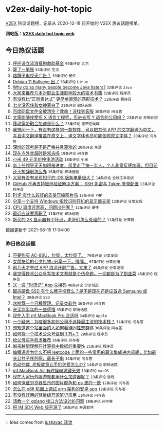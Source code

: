 # v2ex-daily-hot-topic

[V2EX](https://www.v2ex.com/) 热议话题榜，记录从 2020-12-18 日开始的 V2EX 热议话题榜单。

**网站版：[V2EX daily hot topic web](https://boojack.github.io/v2ex-daily-hot-topic-web/)**

## 今日热议话题

<!-- TODAY BEGIN -->

1. [呼吁设立流浪猫狗救助基金](https://www.v2ex.com/t/795876) `90条评论` `北京`
1. [算了一笔账](https://www.v2ex.com/t/795924) `54条评论` `生活`
1. [啥牌子电视无广告？](https://www.v2ex.com/t/795884) `39条评论` `硬件`
1. [Debian 11 Bullseye 出了](https://www.v2ex.com/t/795840) `33条评论` `Linux`
1. [Why do so many people become Java haters?](https://www.v2ex.com/t/795881) `32条评论` `Java`
1. [大家来推荐几本对职业生涯影响较大的技术书籍](https://www.v2ex.com/t/795885) `32条评论` `程序员`
1. [有没有比“正则表达式” 更简单直观的匹配技术？](https://www.v2ex.com/t/795888) `32条评论` `程序员`
1. [七夕没忍住和女神表白了](https://www.v2ex.com/t/795882) `31条评论` `职场话题`
1. [百度网盘文件全被清空？救命！没找到客服](https://www.v2ex.com/t/795851) `30条评论` `问与答`
1. [大家能够接受招 X 语言工程师，但进去写 Y 语言的公司吗？](https://www.v2ex.com/t/795908) `23条评论` `奇思妙想`
1. [移动宽带融合加速是什么？](https://www.v2ex.com/t/795841) `23条评论` `宽带症候群`
1. [我想问一下，有没有这样的一款软件，可以把其他 APP 的文字翻译为中文，并且中文翻译覆盖在原文上，译文字体也尽可能依照原文字体？](https://www.v2ex.com/t/795932) `20条评论` `问与答`
1. [深圳的驾考是不是严格并且算难的](https://www.v2ex.com/t/795890) `20条评论` `生活`
1. [现在点外卖超时是常态吗](https://www.v2ex.com/t/795914) `19条评论` `问与答`
1. [小米 49 元半价换电池活动](https://www.v2ex.com/t/795866) `18条评论` `小米`
1. [新上任领导天天加班催进度，组里走了快一半人，个人非常反感加班，但目前还不想辞职怎么办](https://www.v2ex.com/t/795910) `16条评论` `职场话题`
1. [大家有没有发现知乎的 iOS 版耗电量极大？](https://www.v2ex.com/t/795935) `14条评论` `全球工单系统`
1. [GitHub 不再支持密码验证解决方案： SSH 免密与 Token 登录配置](https://www.v2ex.com/t/795911) `12条评论` `程序员`
1. [PHP 有什么较好的质量压缩图片吗](https://www.v2ex.com/t/795895) `12条评论` `PHP`
1. [分享一个支持 Windows 指纹识别开机的显示器支架](https://www.v2ex.com/t/795900) `12条评论` `分享发现`
1. [CPU 温度非常高，问题出在哪？](https://www.v2ex.com/t/795868) `12条评论` `硬件`
1. [最近应该要离职了](https://www.v2ex.com/t/795940) `11条评论` `职场话题`
1. [新买的 2K 显示器有个坏点，老哥们怎么处理的？](https://www.v2ex.com/t/795919) `11条评论` `计算机`

数据更新于 2021-08-15 17:04:00

<!-- TODAY END -->

### 昨日热议话题

<!-- YESTERDAY BEGIN -->

1. [不要购买 AC-86U，垃圾，太垃圾了。](https://www.v2ex.com/t/795716) `79条评论` `分享发现`
1. [女朋友给的七夕礼物~分享一下，嘿嘿。](https://www.v2ex.com/t/795722) `67条评论` `分享创造`
1. [前几天才夸过 APP 取消开屏广告，又来了](https://www.v2ex.com/t/795719) `49条评论` `分享发现`
1. [我觉得技术公众号写技术文章就是个伪命题，一切都是为了割韭菜](https://www.v2ex.com/t/795733) `45条评论` `程序员`
1. [送一波 “时流记” App 兑换码](https://www.v2ex.com/t/795711) `40条评论` `分享创造`
1. [固态硬盘 SSD 有什么牌子推荐么？是不是现在还是应首选 Samsung 或 Intel？](https://www.v2ex.com/t/795755) `39条评论` `SSD`
1. [求推荐一个日程管理、记录类软件](https://www.v2ex.com/t/795754) `36条评论` `问与答`
1. [来深圳半年的一些感悟](https://www.v2ex.com/t/795792) `35条评论` `职场话题`
1. [现在入手 m1 MacBook Pro 合适吗](https://www.v2ex.com/t/795760) `34条评论` `Apple`
1. [一个疑惑：为啥很多初创公司不选择最主流的技术栈？](https://www.v2ex.com/t/795817) `34条评论` `问与答`
1. [想知道这个站里面的人如何看待同性恋群体](https://www.v2ex.com/t/795808) `30条评论` `问与答`
1. [如何将一个技术公众号做到 1 万+？](https://www.v2ex.com/t/795709) `29条评论` `程序员`
1. [给父母买手机求推荐](https://www.v2ex.com/t/795821) `26条评论` `问与答`
1. [越来越能理解在计算机中数据的重要性](https://www.v2ex.com/t/795726) `21条评论` `程序员`
1. [编程语言为什么不把 leetcode 上面的一些常用的算法集成进内部呢，比如最长公共子序列啊，最长子串](https://www.v2ex.com/t/795830) `14条评论` `问与答`
1. [劳动仲裁, 老板故意让手机欠费怎么办?](https://www.v2ex.com/t/795802) `14条评论` `职场话题`
1. [m1 MacBook Air 有时候电源键无效](https://www.v2ex.com/t/795794) `13条评论` `macOS`
1. [现在大家玩外服游戏都用什么加速器呢？](https://www.v2ex.com/t/795771) `13条评论` `游戏`
1. [如何保证浏览器显示的图片颜色和 ps 里的一致](https://www.v2ex.com/t/795797) `12条评论` `问与答`
1. [怎么在 x86 机器上调试 arm 架构的安卓 app](https://www.v2ex.com/t/795778) `12条评论` `问与答`
1. [有没有好用的轻量级开源笔记应用](https://www.v2ex.com/t/795723) `11条评论` `问与答`
1. [请教一个 golang 接口方法设计的问题](https://www.v2ex.com/t/795816) `10条评论` `问与答`
1. [把 IM SDK Web 版开源了](https://www.v2ex.com/t/795738) `10条评论` `开源软件`

<!-- YESTERDAY END -->

---

💡 Idea comes from [justjavac 迷渡](https://github.com/justjavac/)
